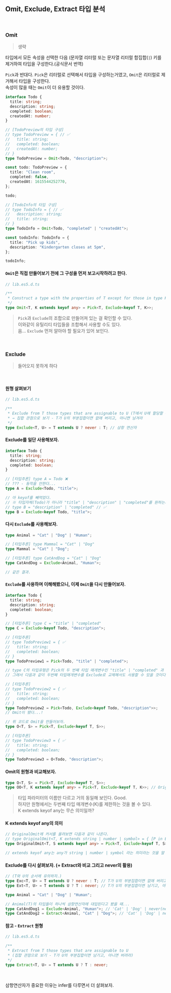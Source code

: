 ## Omit, Exclude, Extract 타입 분석

<br />

### Omit

> 생략

타입에서 모든 속성을 선택한 다음 (문자열 리터럴 또는 문자열 리터럴 합집합(`|`) 키를 제거하여 타입을 구성한다.(공식문서 번역)<br />

`Pick`과 반대다. `Pick`은 리터럴로 선택해서 타입을 구성하는거였고, `Omit`은 리터럴로 제거해서 타입을 구성한다.<br /> 속성이 많을 때는 `Omit`이 더 유용할 것이다.

```ts
interface Todo {
  title: string;
  description: string;
  completed: boolean;
  createdAt: number;
}

// [TodoPreview의 타입 구성]
// type TodoPreview = { // ✅
//   title: string;
//   completed: boolean;
//   createdAt: number;
// }
type TodoPreview = Omit<Todo, "description">;

const todo: TodoPreview = {
  title: "Clean room",
  completed: false,
  createdAt: 1615544252770,
};

todo;

// [TodoInfo의 타입 구성]
// type TodoInfo = { // ✅
//   description: string;
//   title: string;
// }
type TodoInfo = Omit<Todo, "completed" | "createdAt">;

const todoInfo: TodoInfo = {
  title: "Pick up kids",
  description: "Kindergarten closes at 5pm",
};

todoInfo;
```

#### `Omit`은 직접 만들어보기 전에 그 구성을 먼저 보고시작하려고 한다.

```ts
// lib.es5.d.ts

/**
 * Construct a type with the properties of T except for those in type K.
 */
type Omit<T, K extends keyof any> = Pick<T, Exclude<keyof T, K>>;
```

> `Pick`과 `Exclude`의 조합으로 만들어져 있는 걸 확인할 수 있다.<br /> 
> 이와같이 유틸리티 타입들을 조합해서 사용할 수도 있다.<br />
> 음... `Exclude` 먼저 알아야 할 필요가 있어 보인다.

<br />

### Exclude
> 들어오지 못하게 하다

<br />

#### 원형 살펴보기

```ts
// lib.es5.d.ts

/**
 * Exclude from T those types that are assignable to U (T에서 U에 할당할 수 있는 타입을 제외)
 * → 집합 관점으로 보기 - T가 U의 부분집합이면 없애 버리고, 아니면 남겨라
 */
type Exclude<T, U> = T extends U ? never : T; // 삼항 연산자
```

#### Exclude를 일단 사용해보자.

```ts
interface Todo {
  title: string;
  description: string;
  completed: boolean;
}

// [타입추론] type A = Todo ❌
// ??? - 동작을 안한다...
type A = Exclude<Todo, "title">;

// 아 keyof를 빼먹었다.
// ※ 타입자체(Todo)가 아니라 "title" | "description" | "completed"를 원하는거기 때문에 keyof를 사용해야 한다.
// type B = "description" | "completed" // ✅
type B = Exclude<keyof Todo, "title">;
```

#### 다시 `Exclude`를 사용해보자.

```ts
type Animal = "Cat" | "Dog" | "Human";

// [타입추론] type Mammal = "Cat" | "Dog"
type Mammal = "Cat" | "Dog";

// [타입추론] type CatAndDog = "Cat" | "Dog"
type CatAndDog = Exclude<Animal, "Human">;

// 같은 결과.
```

#### `Exclude`를 사용하며 이해해봤으니, 이제 `Omit`을 다시 만들어보자.

```ts
interface Todo {
  title: string;
  description: string;
  completed: boolean;
}

// [타입추론] type C = "title" | "completed"
type C = Exclude<keyof Todo, "description">;

// [타입추론]
// type TodoPreview1 = { ✅
//   title: string;
//   completed: boolean;
// }
type TodoPreview1 = Pick<Todo, "title" | "completed">;

// type C의 타입유형은 Pick의 두 번째 타입 매개변수인 "title" | "completed" 과 같다.
// 그래서 다음과 같이 두번째 타입매개변수를 Exclude로 교체해서도 사용할 수 있을 것이다.

// [타입추론]
// type TodoPreview2 = { ✅
//   title: string;
//   completed: boolean;
// }
type TodoPreview2 = Pick<Todo, Exclude<keyof Todo, "description">>;
// Omit이 됐다...!

// 위 코드로 Omit을 만들어보자.
type O<T, S> = Pick<T, Exclude<keyof T, S>>;

// [타입추론]
// type TodoPreview3 = { ✅
//   title: string;
//   completed: boolean;
// }
type TodoPreview3 = O<Todo, "description">;
```

#### Omit의 원형과 비교해보자.

```ts
type O<T, S> = Pick<T, Exclude<keyof T, S>>;
type OO<T, K extends keyof any> = Pick<T, Exclude<keyof T, K>>; // OriginalOmit
```

> 타입 파라미터의 이름만 다르고 거의 동일해 보인다. Good.<br />
> 하지만 원형에서는 두번째 타입 매개변수(K)를 제한하는 것을 볼 수 있다.<br />
> K extends keyof any는 무슨 의미일까?<br />

#### K extends keyof any의 의미

```ts
// OriginalOmit에 커서를 올려보면 다음과 같이 나온다.
// type OriginalOmit<T, K extends string | number | symbol> = { [P in Exclude<keyof T, K>]: T[P]; }
type OriginalOmit<T, S extends keyof any> = Pick<T, Exclude<keyof T, S>>;

// extends keyof any는 any가 string | number | symbol 라는 의미라는 것을 알 수 있다.
```

#### Exclude를 다시 살펴보자. (+ Extract와 비교 그리고 never의 활용)

```ts
// (T와 U의 순서에 유의하자.)
type Exc<T, U> = T extends U ? never : T; // T가 U의 부분집합이면 없애 버리고, 아니면 남겨라
type Ext<T, U> = T extends U ? T : never; // T가 U의 부분집합이면 남기고, 아니면 버려라

type Animal = "Cat" | "Dog" | "Human";

// Animal(T)의 타입들이 하나씩 삼항연산자에 대입된다고 봤을 때...
type CatAndDog1 = Exclude<Animal, "Human">; // 'Cat' | 'Dog' | never(never는 쓰이지 않으니까 없어져버린다.)
type CatAndDog2 = Extract<Animal, "Cat" | "Dog">; // 'Cat' | 'Dog' | never(never는 쓰이지 않으니까 없어져버린다.)
```

#### 참고 - `Extract` 원형

```ts
// lib.es5.d.ts

/**
 * Extract from T those types that are assignable to U
 * (집합 관점으로 보기 - T가 U의 부분집합이면 남기고, 아니면 버려라)
 */
type Extract<T, U> = T extends U ? T : never;
```

<br />

삼항연산자가 중요한 이유는 infer를 다루면서 더 살펴보자.
